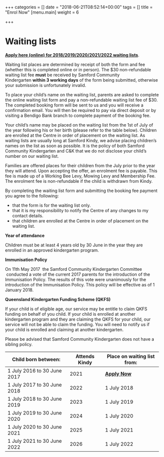 +++
categories = []
date = "2018-06-21T08:52:14+00:00"
tags = []
title = "Enrol Now"
[menu.main]
weight = 6

+++
# **Waiting lists**

[**Apply here (online) for 2018/2019/2020/2021/2022 waiting lists**](https://carlosaya.github.io/SCK/waiting-list/index.html).

Waiting list places are determined by receipt of both the form and fee (whether this is completed online or in person). The $30 non-refundable waiting list fee **must** be received by Samford Community Kindergarten **within 3 working days** of the form being submitted, otherwise your submission is unfortunately invalid.

To place your child’s name on the waiting list, parents are asked to complete the online waiting list form and pay a non-refundable waiting list fee of $30. The completed booking form will be sent to us and you will receive a confirmation email. You will then be required to pay via direct deposit or by visiting a Bendigo Bank branch to complete payment of the booking fee.

Your child’s name may be placed on the waiting list from the 1st of July of the year following his or her birth (please refer to the table below). Children are enrolled at the Centre in order of placement on the waiting list. As waiting lists are usually long at Samford Kindy, we advise placing children’s names on the list as soon as possible. It is the policy of both Samford Community Kindergarten and C&K that we do not disclose your child’s number on our waiting list.

Families are offered places for their children from the July prior to the year they will attend. Upon accepting the offer, an enrolment fee is payable. This fee is made up of a Working Bee Levy, Mowing Levy and Membership Fee. The enrolment fee is non-refundable if the child is withdrawn from Kindy.

By completing the waiting list form and submitting the booking fee payment you agree to the following:

* that the form is for the waiting list only.
* that it is my responsibility to notify the Centre of any changes to my contact details.
* that children are enrolled at the Centre in order of placement on the waiting list.

**Year of attendance**

Children must be at least 4 years old by 30 June in the year they are enrolled in an approved kindergarten program.

**Immunisation Policy**

On 11th May 2017  the Samford Community Kindergarten Committee  conducted a vote of the current 2017 parents for the introduction of the Immunisation Policy. The results of this vote were unanimously for the introduction of the Immunisation Policy. This policy will be effective as of 1 January 2018.

**Queensland Kindergarten Funding Scheme (QKFS)**

If your child is of eligible age, our service may be entitle to claim QKFS funding on behalf of you child. If your child is enrolled at another kindergarten program and they are claiming the QKFS for your child, our service will not be able to claim the funding. You will need to notify us if your child is enrolled and claiming at another kindergarten.

Please be advised that Samford Community Kindergarten does not have a sibling policy.


| Child born between: | Attends Kindy | Place on waiting list from: |
| --- | --- | --- |
| 1 July 2016 to 30 June 2017 | 2021 | [**Apply Now**](https://carlosaya.github.io/SCK/waiting-list/index.html) |
| 1 July 2017 to 30 June 2018 | 2022 | 1 July 2018 |
| 1 July 2018 to 30 June 2019 | 2023 | 1 July 2019 |
| 1 July 2019 to 30 June 2020 | 2024 | 1 July 2020 |
| 1 July 2020 to 30 June 2021 | 2025 | 1 July 2021 |
| 1 July 2021 to 30 June 2022 | 2026 | 1 July 2022 |